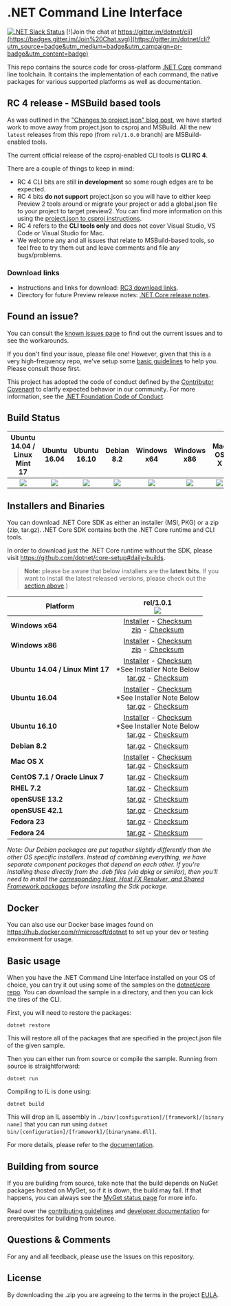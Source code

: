 # .NET Command Line Interface

[![.NET Slack Status](https://aspnetcoreslack.herokuapp.com/badge.svg?2)](http://tattoocoder.com/aspnet-slack-sign-up/) [![Join the chat at https://gitter.im/dotnet/cli](https://badges.gitter.im/Join%20Chat.svg)](https://gitter.im/dotnet/cli?utm_source=badge&utm_medium=badge&utm_campaign=pr-badge&utm_content=badge)

This repo contains the source code for cross-platform [.NET Core](http://github.com/dotnet/core) command line toolchain. It contains the implementation of each command, the native packages for various supported platforms as well as documentation. 

RC 4 release - MSBuild based tools
---------------------------------------
As was outlined in the ["Changes to project.json" blog post](https://blogs.msdn.microsoft.com/dotnet/2016/05/23/changes-to-project-json/), we have started work to move away from project.json to csproj and MSBuild. All the new `latest` releases from this repo (from `rel/1.0.0` branch) are MSBuild-enabled tools.

The current official release of the csproj-enabled CLI tools is **CLI RC 4**. 

There are a couple of things to keep in mind:

* RC 4 CLI bits are still **in development** so some rough edges are to be expected. 
* RC 4 bits **do not support** project.json so you will have to either keep Preview 2 tools around or migrate your project or add a global.json file to your project to target preview2. You can find more information on this using the [project.json to csproj instructions](https://github.com/dotnet/cli/blob/rel/1.0.0/Documentation/ProjectJsonToCSProj.md). 
* RC 4 refers to the **CLI tools only** and does not cover Visual Studio, VS Code or Visual Studio for Mac. 
* We welcome any and all issues that relate to MSBuild-based tools, so feel free to try them out and leave comments and file any bugs/problems.

### Download links
* Instructions and links for download:  [RC3 download links](https://github.com/dotnet/core/blob/master/release-notes/rc3-download.md).
* Directory for future Preview release notes: [.NET Core release notes](https://github.com/dotnet/core/tree/master/release-notes).

Found an issue?
---------------
You can consult the [known issues page](https://github.com/dotnet/core/blob/master/cli/known-issues.md) to find out the current issues and to see the workarounds.  

If you don't find your issue, please file one! However, given that this is a very high-frequency repo, we've setup some [basic guidelines](Documentation/issue-filing-guide.md) to help you. Please consult those first.

This project has adopted the code of conduct defined by the [Contributor Covenant](http://contributor-covenant.org/) to clarify expected behavior in our community. For more information, see the [.NET Foundation Code of Conduct](http://www.dotnetfoundation.org/code-of-conduct).

Build Status
------------

|Ubuntu 14.04 / Linux Mint 17 |Ubuntu 16.04 |Ubuntu 16.10 |Debian 8.2 |Windows x64 |Windows x86 |Mac OS X |CentOS 7.1 / Oracle Linux 7.1 |RHEL 7.2 |OpenSUSE 13.2 |OpenSUSE 42.1 |Fedora 23|Fedora 24|
|:------:|:------:|:------:|:------:|:------:|:------:|:------:|:------:|:------:|:------:|:------:|:------:|:------:|
|[![][ubuntu-14.04-build-badge]][ubuntu-14.04-build]|[![][ubuntu-16.04-build-badge]][ubuntu-16.04-build]|[![][ubuntu-16.10-build-badge]][ubuntu-16.10-build]|[![][debian-8.2-build-badge]][debian-8.2-build]|[![][win-x64-build-badge]][win-x64-build]|[![][win-x86-build-badge]][win-x86-build]|[![][osx-build-badge]][osx-build]|[![][centos-build-badge]][centos-build]|[![][rhel-build-badge]][rhel-build]|[![][opensuse-13.2-build-badge]][opensuse-13.2-build]|[![][opensuse-42.1-build-badge]][opensuse-13.2-build]|[![][fedora-23-build-badge]][fedora-23-build]|[![][fedora-24-build-badge]][fedora-24-build]|

[win-x64-build-badge]: https://devdiv.visualstudio.com/_apis/public/build/definitions/0bdbc590-a062-4c3f-b0f6-9383f67865ee/5566/badge
[win-x64-build]: https://devdiv.visualstudio.com/DevDiv/_build?_a=completed&definitionId=5566

[win-x86-build-badge]: https://devdiv.visualstudio.com/_apis/public/build/definitions/0bdbc590-a062-4c3f-b0f6-9383f67865ee/5568/badge
[win-x86-build]: https://devdiv.visualstudio.com/DevDiv/_build?_a=completed&definitionId=5568

[ubuntu-14.04-build-badge]: https://devdiv.visualstudio.com/_apis/public/build/definitions/0bdbc590-a062-4c3f-b0f6-9383f67865ee/5562/badge
[ubuntu-14.04-build]: https://devdiv.visualstudio.com/DevDiv/_build?_a=completed&definitionId=5562

[ubuntu-16.04-build-badge]: https://devdiv.visualstudio.com/_apis/public/build/definitions/0bdbc590-a062-4c3f-b0f6-9383f67865ee/5564/badge
[ubuntu-16.04-build]: https://devdiv.visualstudio.com/DevDiv/_build?_a=completed&definitionId=5564

[ubuntu-16.10-build-badge]: https://devdiv.visualstudio.com/_apis/public/build/definitions/0bdbc590-a062-4c3f-b0f6-9383f67865ee/5579/badge
[ubuntu-16.10-build]: https://devdiv.visualstudio.com/DevDiv/_build?_a=completed&definitionId=5579

[debian-8.2-build-badge]: https://devdiv.visualstudio.com/_apis/public/build/definitions/0bdbc590-a062-4c3f-b0f6-9383f67865ee/5552/badge
[debian-8.2-build]: https://devdiv.visualstudio.com/DevDiv/_build?_a=completed&definitionId=5552

[osx-build-badge]: https://devdiv.visualstudio.com/_apis/public/build/definitions/0bdbc590-a062-4c3f-b0f6-9383f67865ee/5558/badge
[osx-build]: https://devdiv.visualstudio.com/DevDiv/_build?_a=completed&definitionId=5558

[centos-build-badge]: https://devdiv.visualstudio.com/_apis/public/build/definitions/0bdbc590-a062-4c3f-b0f6-9383f67865ee/5550/badge
[centos-build]: https://devdiv.visualstudio.com/DevDiv/_build?_a=completed&definitionId=5550

[rhel-build-badge]: https://devdiv.visualstudio.com/_apis/public/build/definitions/0bdbc590-a062-4c3f-b0f6-9383f67865ee/5560/badge
[rhel-build]: https://devdiv.visualstudio.com/DevDiv/_build?_a=completed&definitionId=5560

[opensuse-13.2-build-badge]: https://devdiv.visualstudio.com/_apis/public/build/definitions/0bdbc590-a062-4c3f-b0f6-9383f67865ee/5556/badge
[opensuse-13.2-build]: https://devdiv.visualstudio.com/DevDiv/_build?_a=completed&definitionId=5556

[opensuse-42.1-build-badge]: https://devdiv.visualstudio.com/_apis/public/build/definitions/0bdbc590-a062-4c3f-b0f6-9383f67865ee/5577/badge
[opensuse-42.1-build]: https://devdiv.visualstudio.com/DevDiv/_build?_a=completed&definitionId=5577

[fedora-23-build-badge]: https://devdiv.visualstudio.com/_apis/public/build/definitions/0bdbc590-a062-4c3f-b0f6-9383f67865ee/5554/badge
[fedora-23-build]: https://devdiv.visualstudio.com/DevDiv/_build?_a=completed&definitionId=5554

[fedora-24-build-badge]: https://devdiv.visualstudio.com/_apis/public/build/definitions/0bdbc590-a062-4c3f-b0f6-9383f67865ee/5575/badge
[fedora-24-build]: https://devdiv.visualstudio.com/DevDiv/_build?_a=completed&definitionId=5575

Installers and Binaries
-----------------------

You can download .NET Core SDK as either an installer (MSI, PKG) or a zip (zip, tar.gz). .NET Core SDK contains both the .NET Core runtime and CLI tools.

In order to download just the .NET Core runtime without the SDK, please visit https://github.com/dotnet/core-setup#daily-builds.

> **Note:** please be aware that below installers are the **latest bits**. If you 
> want to install the latest released versions, please check out the [section above](#download-links).)

| Platform | rel/1.0.1<br>[![][version-badge]][version] |
| -------- | :-------------------------------------: |
| **Windows x64** | [Installer][win-x64-installer] - [Checksum][win-x64-installer-checksum]<br>[zip][win-x64-zip] - [Checksum][win-x64-zip-checksum] |
| **Windows x86** | [Installer][win-x86-installer] - [Checksum][win-x86-installer-checksum]<br>[zip][win-x86-zip] - [Checksum][win-x86-zip-checksum] |
| **Ubuntu 14.04 / Linux Mint 17** | [Installer][ubuntu-14.04-installer] - [Checksum][ubuntu-14.04-installer-checksum]<br>*See Installer Note Below<br>[tar.gz][ubuntu-14.04-targz] - [Checksum][ubuntu-14.04-targz-checksum] |
| **Ubuntu 16.04** | [Installer][ubuntu-16.04-installer] - [Checksum][ubuntu-16.04-installer-checksum]<br>*See Installer Note Below<br>[tar.gz][ubuntu-16.04-targz] - [Checksum][ubuntu-16.04-targz-checksum] |
| **Ubuntu 16.10** | [Installer][ubuntu-16.10-installer] - [Checksum][ubuntu-16.10-installer-checksum]<br>*See Installer Note Below<br>[tar.gz][ubuntu-16.10-targz] - [Checksum][ubuntu-16.10-targz-checksum] |
| **Debian 8.2** | [tar.gz][debian-8.2-targz] - [Checksum][debian-8.2-targz-checksum] |
| **Mac OS X** | [Installer][osx-installer] - [Checksum][osx-installer-checksum]<br>[tar.gz][osx-targz] - [Checksum][osx-targz-checksum] |
| **CentOS 7.1 / Oracle Linux 7** | [tar.gz][centos-targz] - [Checksum][centos-targz-checksum] |
| **RHEL 7.2** | [tar.gz][rhel-targz] - [Checksum][rhel-targz-checksum] |
| **openSUSE 13.2** | [tar.gz][opensuse-13.2-targz] - [Checksum][opensuse-13.2-targz-checksum] |
| **openSUSE 42.1** | [tar.gz][opensuse-42.1-targz] - [Checksum][opensuse-42.1-targz-checksum] |
| **Fedora 23** | [tar.gz][fedora-23-targz] - [Checksum][fedora-23-targz-checksum] |
| **Fedora 24** | [tar.gz][fedora-24-targz] - [Checksum][fedora-24-targz-checksum] |

*Note: Our Debian packages are put together slightly differently than the other OS specific installers. Instead of combining everything, we have separate component packages that depend on each other. If you're installing these directly from the .deb files (via dpkg or similar), then you'll need to install the [corresponding Host, Host FX Resolver, and Shared Framework packages](https://github.com/dotnet/core-setup#daily-builds) before installing the Sdk package.*

[version]: https://dotnetcli.blob.core.windows.net/dotnet/Sdk/rel-1.0.1/latest.version
[comment]: # (The latest versions are always the same across all platforms. Just need one to show, so picking win-x64's svg.)
[version-badge]: https://dotnetcli.blob.core.windows.net/dotnet/Sdk/rel-1.0.1/Windows_x64_Release_version_badge.svg

[win-x64-installer]: https://dotnetcli.blob.core.windows.net/dotnet/Sdk/rel-1.0.1/dotnet-dev-win-x64.latest.exe
[win-x64-installer-checksum]: https://dotnetclichecksums.blob.core.windows.net/dotnet/Sdk/rel-1.0.1/dotnet-dev-win-x64.latest.exe.sha
[win-x64-zip]: https://dotnetcli.blob.core.windows.net/dotnet/Sdk/rel-1.0.1/dotnet-dev-win-x64.latest.zip
[win-x64-zip-checksum]: https://dotnetclichecksums.blob.core.windows.net/dotnet/Sdk/rel-1.0.1/dotnet-dev-win-x64.latest.zip.sha

[win-x86-installer]: https://dotnetcli.blob.core.windows.net/dotnet/Sdk/rel-1.0.1/dotnet-dev-win-x86.latest.exe
[win-x86-installer-checksum]: https://dotnetclichecksums.blob.core.windows.net/dotnet/Sdk/rel-1.0.1/dotnet-dev-win-x86.latest.exe.sha
[win-x86-zip]: https://dotnetcli.blob.core.windows.net/dotnet/Sdk/rel-1.0.1/dotnet-dev-win-x86.latest.zip
[win-x86-zip-checksum]: https://dotnetclichecksums.blob.core.windows.net/dotnet/Sdk/rel-1.0.1/dotnet-dev-win-x86.latest.zip.sha

[ubuntu-14.04-installer]: https://dotnetcli.blob.core.windows.net/dotnet/Sdk/rel-1.0.1/dotnet-sdk-ubuntu-x64.latest.deb
[ubuntu-14.04-installer-checksum]: https://dotnetclichecksums.blob.core.windows.net/dotnet/Sdk/rel-1.0.1/dotnet-sdk-ubuntu-x64.latest.deb.sha
[ubuntu-14.04-targz]: https://dotnetcli.blob.core.windows.net/dotnet/Sdk/rel-1.0.1/dotnet-dev-ubuntu-x64.latest.tar.gz
[ubuntu-14.04-targz-checksum]: https://dotnetclichecksums.blob.core.windows.net/dotnet/Sdk/rel-1.0.1/dotnet-dev-ubuntu-x64.latest.tar.gz.sha

[ubuntu-16.04-installer]: https://dotnetcli.blob.core.windows.net/dotnet/Sdk/rel-1.0.1/dotnet-sdk-ubuntu.16.04-x64.latest.deb
[ubuntu-16.04-installer-checksum]: https://dotnetclichecksums.blob.core.windows.net/dotnet/Sdk/rel-1.0.1/dotnet-sdk-ubuntu.16.04-x64.latest.deb.sha
[ubuntu-16.04-targz]: https://dotnetcli.blob.core.windows.net/dotnet/Sdk/rel-1.0.1/dotnet-dev-ubuntu.16.04-x64.latest.tar.gz
[ubuntu-16.04-targz-checksum]: https://dotnetclichecksums.blob.core.windows.net/dotnet/Sdk/rel-1.0.1/dotnet-dev-ubuntu.16.04-x64.latest.tar.gz.sha

[ubuntu-16.10-installer]: https://dotnetcli.blob.core.windows.net/dotnet/Sdk/rel-1.0.1/dotnet-sdk-ubuntu.16.10-x64.latest.deb
[ubuntu-16.10-installer-checksum]: https://dotnetclichecksums.blob.core.windows.net/dotnet/Sdk/rel-1.0.1/dotnet-sdk-ubuntu.16.10-x64.latest.deb.sha
[ubuntu-16.10-targz]: https://dotnetcli.blob.core.windows.net/dotnet/Sdk/rel-1.0.1/dotnet-dev-ubuntu.16.10-x64.latest.tar.gz
[ubuntu-16.10-targz-checksum]: https://dotnetclichecksums.blob.core.windows.net/dotnet/Sdk/rel-1.0.1/dotnet-dev-ubuntu.16.10-x64.latest.tar.gz.sha

[debian-8.2-targz]: https://dotnetcli.blob.core.windows.net/dotnet/Sdk/rel-1.0.1/dotnet-dev-debian-x64.latest.tar.gz
[debian-8.2-targz-checksum]: https://dotnetclichecksums.blob.core.windows.net/dotnet/Sdk/rel-1.0.1/dotnet-dev-debian-x64.latest.tar.gz.sha

[osx-installer]: https://dotnetcli.blob.core.windows.net/dotnet/Sdk/rel-1.0.1/dotnet-dev-osx-x64.latest.pkg
[osx-installer-checksum]: https://dotnetclichecksums.blob.core.windows.net/dotnet/Sdk/rel-1.0.1/dotnet-dev-osx-x64.latest.pkg.sha
[osx-targz]: https://dotnetcli.blob.core.windows.net/dotnet/Sdk/rel-1.0.1/dotnet-dev-osx-x64.latest.tar.gz
[osx-targz-checksum]: https://dotnetclichecksums.blob.core.windows.net/dotnet/Sdk/rel-1.0.1/dotnet-dev-osx-x64.latest.tar.gz.sha

[centos-targz]: https://dotnetcli.blob.core.windows.net/dotnet/Sdk/rel-1.0.1/dotnet-dev-centos-x64.latest.tar.gz
[centos-targz-checksum]: https://dotnetclichecksums.blob.core.windows.net/dotnet/Sdk/rel-1.0.1/dotnet-dev-centos-x64.latest.tar.gz.sha

[rhel-targz]: https://dotnetcli.blob.core.windows.net/dotnet/Sdk/rel-1.0.1/dotnet-dev-rhel-x64.latest.tar.gz
[rhel-targz-checksum]: https://dotnetclichecksums.blob.core.windows.net/dotnet/Sdk/rel-1.0.1/dotnet-dev-rhel-x64.latest.tar.gz.sha

[opensuse-13.2-targz]: https://dotnetcli.blob.core.windows.net/dotnet/Sdk/rel-1.0.1/dotnet-dev-opensuse.13.2-x64.latest.tar.gz
[opensuse-13.2-targz-checksum]: https://dotnetclichecksums.blob.core.windows.net/dotnet/Sdk/rel-1.0.1/dotnet-dev-opensuse.13.2-x64.latest.tar.gz.sha

[opensuse-42.1-targz]: https://dotnetcli.blob.core.windows.net/dotnet/Sdk/rel-1.0.1/dotnet-dev-opensuse.42.1-x64.latest.tar.gz
[opensuse-42.1-targz-checksum]: https://dotnetclichecksums.blob.core.windows.net/dotnet/Sdk/rel-1.0.1/dotnet-dev-opensuse.42.1-x64.latest.tar.gz.sha

[fedora-23-targz]: https://dotnetcli.blob.core.windows.net/dotnet/Sdk/rel-1.0.1/dotnet-dev-fedora.23-x64.latest.tar.gz
[fedora-23-targz-checksum]: https://dotnetclichecksums.blob.core.windows.net/dotnet/Sdk/rel-1.0.1/dotnet-dev-fedora.23-x64.latest.tar.gz.sha

[fedora-24-targz]: https://dotnetcli.blob.core.windows.net/dotnet/Sdk/rel-1.0.1/dotnet-dev-fedora.24-x64.latest.tar.gz
[fedora-24-targz-checksum]: https://dotnetclichecksums.blob.core.windows.net/dotnet/Sdk/rel-1.0.1/dotnet-dev-fedora.24-x64.latest.tar.gz.sha


Docker
------

You can also use our Docker base images found on https://hub.docker.com/r/microsoft/dotnet to set up your dev or testing environment for usage.  

Basic usage
-----------

When you have the .NET Command Line Interface installed on your OS of choice, you can try it out using some of the samples on the [dotnet/core repo](https://github.com/dotnet/core/tree/master/samples). You can download the sample in a directory, and then you can kick the tires of the CLI.


First, you will need to restore the packages:
	
	dotnet restore
	
This will restore all of the packages that are specified in the project.json file of the given sample.

Then you can either run from source or compile the sample. Running from source is straightforward:
	
	dotnet run
	
Compiling to IL is done using:
	
	dotnet build

This will drop an IL assembly in `./bin/[configuration]/[framework]/[binary name]` 
that you can run using `dotnet bin/[configuration]/[framework]/[binaryname.dll]`.

For more details, please refer to the [documentation](https://aka.ms/dotnet-cli-docs).

Building from source
--------------------

If you are building from source, take note that the build depends on NuGet packages hosted on MyGet, so if it is down, the build may fail. If that happens, you can always see the [MyGet status page](http://status.myget.org/) for more info. 

Read over the [contributing guidelines](CONTRIBUTING.md) and [developer documentation](Documentation) for prerequisites for building from source.

Questions & Comments
--------------------

For any and all feedback, please use the Issues on this repository. 

License
-------

By downloading the .zip you are agreeing to the terms in the project [EULA](https://aka.ms/dotnet-core-eula).
